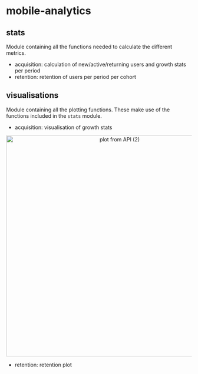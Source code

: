 # mobile-analytics
 
## stats
Module containing all the functions needed to calculate the different metrics.
* acquisition: calculation of new/active/returning users and growth stats per period
* retention: retention of users per period per cohort

## visualisations
Module containing all the plotting functions. These make use of the functions included in the `stats` module.
* acquisition: visualisation of growth stats
<div>
    <a href="https://plot.ly/~atsangarides/20/?share_key=XYAaXEU09tSmqvLSSWloAR" target="_blank" title="plot from API (2)" style="display: block; text-align: center;"><img src="https://plot.ly/~atsangarides/18.png?share_key=XYAaXEU09tSmqvLSSWloAR" alt="plot from API (2)" style="max-width: 100%;width: 600px;"  width="600" onerror="this.onerror=null;this.src='https://plot.ly/404.png';" /></a>
    <script data-plotly="atsangarides:18" sharekey-plotly="XYAaXEU09tSmqvLSSWloAR" src="https://plot.ly/embed.js" async></script>
</div>

* retention: retention plot
